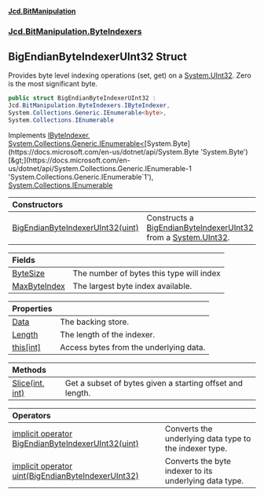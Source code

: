 ﻿#### [Jcd.BitManipulation](index.md 'index')
### [Jcd.BitManipulation.ByteIndexers](Jcd.BitManipulation.ByteIndexers.md 'Jcd.BitManipulation.ByteIndexers')

## BigEndianByteIndexerUInt32 Struct

Provides byte level indexing operations (set, get) on
a [System.UInt32](https://docs.microsoft.com/en-us/dotnet/api/System.UInt32 'System.UInt32'). Zero is the most
significant byte.

```csharp
public struct BigEndianByteIndexerUInt32 :
Jcd.BitManipulation.ByteIndexers.IByteIndexer,
System.Collections.Generic.IEnumerable<byte>,
System.Collections.IEnumerable
```

Implements [IByteIndexer](Jcd.BitManipulation.ByteIndexers.IByteIndexer.md 'Jcd.BitManipulation.ByteIndexers.IByteIndexer'), [System.Collections.Generic.IEnumerable&lt;](https://docs.microsoft.com/en-us/dotnet/api/System.Collections.Generic.IEnumerable-1 'System.Collections.Generic.IEnumerable`1')[System.Byte](https://docs.microsoft.com/en-us/dotnet/api/System.Byte 'System.Byte')[&gt;](https://docs.microsoft.com/en-us/dotnet/api/System.Collections.Generic.IEnumerable-1 'System.Collections.Generic.IEnumerable`1'), [System.Collections.IEnumerable](https://docs.microsoft.com/en-us/dotnet/api/System.Collections.IEnumerable 'System.Collections.IEnumerable')

| Constructors                                                                                                                                                                                                                       |                                                                                                                                                                                                                                                                            |
|:-----------------------------------------------------------------------------------------------------------------------------------------------------------------------------------------------------------------------------------|:---------------------------------------------------------------------------------------------------------------------------------------------------------------------------------------------------------------------------------------------------------------------------|
| [BigEndianByteIndexerUInt32(uint)](Jcd.BitManipulation.ByteIndexers.BigEndianByteIndexerUInt32.BigEndianByteIndexerUInt32(uint).md 'Jcd.BitManipulation.ByteIndexers.BigEndianByteIndexerUInt32.BigEndianByteIndexerUInt32(uint)') | Constructs a [BigEndianByteIndexerUInt32](Jcd.BitManipulation.ByteIndexers.BigEndianByteIndexerUInt32.md 'Jcd.BitManipulation.ByteIndexers.BigEndianByteIndexerUInt32') from a [System.UInt32](https://docs.microsoft.com/en-us/dotnet/api/System.UInt32 'System.UInt32'). |

| Fields                                                                                                                                                                 |                                          |
|:-----------------------------------------------------------------------------------------------------------------------------------------------------------------------|:-----------------------------------------|
| [ByteSize](Jcd.BitManipulation.ByteIndexers.BigEndianByteIndexerUInt32.ByteSize.md 'Jcd.BitManipulation.ByteIndexers.BigEndianByteIndexerUInt32.ByteSize')             | The number of bytes this type will index |
| [MaxByteIndex](Jcd.BitManipulation.ByteIndexers.BigEndianByteIndexerUInt32.MaxByteIndex.md 'Jcd.BitManipulation.ByteIndexers.BigEndianByteIndexerUInt32.MaxByteIndex') | The largest byte index available.        |

| Properties                                                                                                                                                    |                                        |
|:--------------------------------------------------------------------------------------------------------------------------------------------------------------|:---------------------------------------|
| [Data](Jcd.BitManipulation.ByteIndexers.BigEndianByteIndexerUInt32.Data.md 'Jcd.BitManipulation.ByteIndexers.BigEndianByteIndexerUInt32.Data')                | The backing store.                     |
| [Length](Jcd.BitManipulation.ByteIndexers.BigEndianByteIndexerUInt32.Length.md 'Jcd.BitManipulation.ByteIndexers.BigEndianByteIndexerUInt32.Length')          | The length of the indexer.             |
| [this[int]](Jcd.BitManipulation.ByteIndexers.BigEndianByteIndexerUInt32.this[int].md 'Jcd.BitManipulation.ByteIndexers.BigEndianByteIndexerUInt32.this[int]') | Access bytes from the underlying data. |

| Methods                                                                                                                                                                        |                                                           |
|:-------------------------------------------------------------------------------------------------------------------------------------------------------------------------------|:----------------------------------------------------------|
| [Slice(int, int)](Jcd.BitManipulation.ByteIndexers.BigEndianByteIndexerUInt32.Slice(int,int).md 'Jcd.BitManipulation.ByteIndexers.BigEndianByteIndexerUInt32.Slice(int, int)') | Get a subset of bytes given a starting offset and length. |

| Operators                                                                                                                                                                                                                                                                                                                                     |                                                        |
|:----------------------------------------------------------------------------------------------------------------------------------------------------------------------------------------------------------------------------------------------------------------------------------------------------------------------------------------------|:-------------------------------------------------------|
| [implicit operator BigEndianByteIndexerUInt32(uint)](Jcd.BitManipulation.ByteIndexers.BigEndianByteIndexerUInt32.op_ImplicitJcd.BitManipulation.ByteIndexers.BigEndianByteIndexerUInt32(uint).md 'Jcd.BitManipulation.ByteIndexers.BigEndianByteIndexerUInt32.op_Implicit Jcd.BitManipulation.ByteIndexers.BigEndianByteIndexerUInt32(uint)') | Converts the underlying data type to the indexer type. |
| [implicit operator uint(BigEndianByteIndexerUInt32)](Jcd.BitManipulation.ByteIndexers.BigEndianByteIndexerUInt32.op_Implicituint(Jcd.BitManipulation.ByteIndexers.BigEndianByteIndexerUInt32).md 'Jcd.BitManipulation.ByteIndexers.BigEndianByteIndexerUInt32.op_Implicit uint(Jcd.BitManipulation.ByteIndexers.BigEndianByteIndexerUInt32)') | Converts the byte indexer to its underlying data type. |
